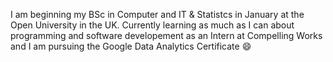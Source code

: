 I am beginning my BSc in Computer and IT & Statistcs in January at the Open University in the UK.
Currently learning as much as I can about programming and software developement as an Intern at Compelling Works
and I am pursuing the Google Data Analytics Certificate 😄
